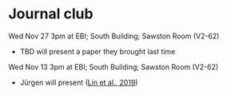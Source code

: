 # Journal club
Wed Nov 27 3pm at EBI; South Building; Sawston Room (V2-62)
- TBD will present a paper they brought last time

Wed Nov 13 3pm at EBI; South Building; Sawston Room (V2-62)
- Jürgen will present ([Lin et al., 2019](http://doi.org/10.1126/scitranslmed.aaw8412))
